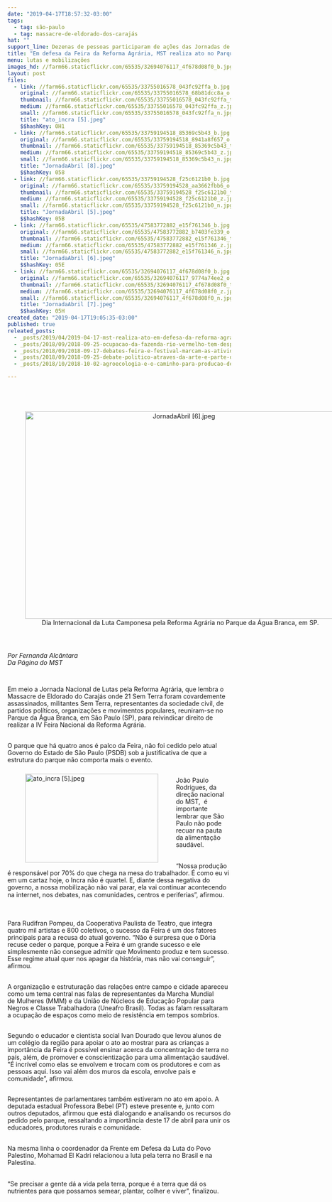 ```yaml
---
date: "2019-04-17T18:57:32-03:00"
tags:
  - tag: são-paulo
  - tag: massacre-de-eldorado-dos-carajás
hat: ""
support_line: Dezenas de pessoas participaram de ações das Jornadas de Luta pela Reforma Agrária e pela Feira Nacional
title: "Em defesa da Feira da Reforma Agrária, MST realiza ato no Parque da Água Branca "
menu: lutas e mobilizações
images_hd: //farm66.staticflickr.com/65535/32694076117_4f678d08f0_b.jpg
layout: post
files:
  - link: //farm66.staticflickr.com/65535/33755016578_043fc92ffa_b.jpg
    original: //farm66.staticflickr.com/65535/33755016578_68b81dcc8a_o.jpg
    thumbnail: //farm66.staticflickr.com/65535/33755016578_043fc92ffa_t.jpg
    medium: //farm66.staticflickr.com/65535/33755016578_043fc92ffa_z.jpg
    small: //farm66.staticflickr.com/65535/33755016578_043fc92ffa_n.jpg
    title: "ato_incra [5].jpeg"
    $$hashKey: 0H1
  - link: //farm66.staticflickr.com/65535/33759194518_85369c5b43_b.jpg
    original: //farm66.staticflickr.com/65535/33759194518_8941a8f657_o.jpg
    thumbnail: //farm66.staticflickr.com/65535/33759194518_85369c5b43_t.jpg
    medium: //farm66.staticflickr.com/65535/33759194518_85369c5b43_z.jpg
    small: //farm66.staticflickr.com/65535/33759194518_85369c5b43_n.jpg
    title: "JornadaAbril [8].jpeg"
    $$hashKey: 058
  - link: //farm66.staticflickr.com/65535/33759194528_f25c6121b0_b.jpg
    original: //farm66.staticflickr.com/65535/33759194528_aa3662fbb6_o.jpg
    thumbnail: //farm66.staticflickr.com/65535/33759194528_f25c6121b0_t.jpg
    medium: //farm66.staticflickr.com/65535/33759194528_f25c6121b0_z.jpg
    small: //farm66.staticflickr.com/65535/33759194528_f25c6121b0_n.jpg
    title: "JornadaAbril [5].jpeg"
    $$hashKey: 05B
  - link: //farm66.staticflickr.com/65535/47583772882_e15f761346_b.jpg
    original: //farm66.staticflickr.com/65535/47583772882_b7403fe339_o.jpg
    thumbnail: //farm66.staticflickr.com/65535/47583772882_e15f761346_t.jpg
    medium: //farm66.staticflickr.com/65535/47583772882_e15f761346_z.jpg
    small: //farm66.staticflickr.com/65535/47583772882_e15f761346_n.jpg
    title: "JornadaAbril [6].jpeg"
    $$hashKey: 05E
  - link: //farm66.staticflickr.com/65535/32694076117_4f678d08f0_b.jpg
    original: //farm66.staticflickr.com/65535/32694076117_9774a74ee2_o.jpg
    thumbnail: //farm66.staticflickr.com/65535/32694076117_4f678d08f0_t.jpg
    medium: //farm66.staticflickr.com/65535/32694076117_4f678d08f0_z.jpg
    small: //farm66.staticflickr.com/65535/32694076117_4f678d08f0_n.jpg
    title: "JornadaAbril [7].jpeg"
    $$hashKey: 05H
created_date: "2019-04-17T19:05:35-03:00"
published: true
releated_posts:
  - _posts/2019/04/2019-04-17-mst-realiza-ato-em-defesa-da-reforma-agraria-em-sao-paulo.md
  - _posts/2018/09/2018-09-25-ocupacao-da-fazenda-rio-vermelho-tem-despejo-iminente.md
  - _posts/2018/09/2018-09-17-debates-feira-e-festival-marcam-as-atividades-pre-congresso-do-povo.md
  - _posts/2018/09/2018-09-25-debate-politico-atraves-da-arte-e-parte-da-primeira-etapa-do-congresso-do-povo-em-presidente-prudente.md
  - _posts/2018/10/2018-10-02-agroecologia-e-o-caminho-para-producao-de-alimentos-saudaveis-em-sao-paulo.md

---
```

<p><br />
&nbsp;</p>

<div style="text-align:center">
<figure class="image" style="display:inline-block"><img alt="JornadaAbril [6].jpeg" height="467" src="//farm66.staticflickr.com/65535/47583772882_e15f761346_b.jpg" width="700" />
<figcaption>Dia Internacional da Luta Camponesa pela Reforma Agr&aacute;ria no Parque da &Aacute;gua Branca, em SP.</figcaption>
</figure>
</div>

<p>&nbsp;</p>

<p><em>Por Fernanda Alc&acirc;ntara<br />
Da P&aacute;gina do MST</em></p>

<p>&nbsp;</p>

<p>Em meio a Jornada Nacional de Lutas pela Reforma Agr&aacute;ria, que lembra o Massacre de Eldorado do Caraj&aacute;s onde 21 Sem Terra foram covardemente assassinados, militantes Sem Terra, representantes da sociedade civil, de partidos pol&iacute;ticos, organiza&ccedil;&otilde;es e movimentos populares, reuniram-se no Parque da &Aacute;gua Branca, em S&atilde;o Paulo (SP), para reivindicar direito de realizar a IV Feira Nacional da Reforma Agr&aacute;ria.</p>

<p><br />
O parque que h&aacute; quatro anos &eacute; palco da Feira, n&atilde;o foi cedido pelo atual Governo do Estado de S&atilde;o Paulo (PSDB) sob a justificativa de que a estrutura do parque n&atilde;o comporta mais o evento.&nbsp;</p>

<figure class="image" style="float:left"><img alt="ato_incra [5].jpeg" height="200" src="//farm66.staticflickr.com/65535/33755016578_043fc92ffa_b.jpg" width="300" />
<figcaption></figcaption>
</figure>

<p><br />
Jo&atilde;o Paulo Rodrigues, da dire&ccedil;&atilde;o nacional do MST, &nbsp;&eacute; importante lembrar que S&atilde;o Paulo n&atilde;o pode recuar na pauta da alimenta&ccedil;&atilde;o saud&aacute;vel.<br />
<br />
<br />
&ldquo;Nossa produ&ccedil;&atilde;o &eacute; respons&aacute;vel por 70% do que chega na mesa do trabalhador. &Eacute; como eu vi em um cartaz hoje, o Incra n&atilde;o &eacute; quartel. E, diante dessa negativa do governo, a&nbsp;nossa mobiliza&ccedil;&atilde;o n&atilde;o vai parar, ela vai continuar acontecendo na internet, nos debates,&nbsp;nas comunidades, centros e periferias&rdquo;, afirmou.<br />
<br />
<br />
<br />
Para Rudifran Pompeu, da Cooperativa Paulista de Teatro, que integra quatro mil artistas e 800 coletivos, o sucesso da Feira &eacute; um dos fatores principais para a recusa do atual governo. &ldquo;N&atilde;o &eacute; surpresa&nbsp;que o D&oacute;ria recuse ceder o parque, porque a Feira &eacute; um grande sucesso e ele simplesmente n&atilde;o consegue admitir que Movimento produz e tem sucesso. Esse regime atual quer nos apagar da hist&oacute;ria, mas n&atilde;o vai conseguir&rdquo;, afirmou.</p>

<p><br />
A organiza&ccedil;&atilde;o e estrutura&ccedil;&atilde;o das rela&ccedil;&otilde;es entre campo e cidade apareceu como um tema central nas falas de representantes da Marcha Mundial de&nbsp;Mulheres (MMM) e da Uni&atilde;o de N&uacute;cleos de Educa&ccedil;&atilde;o Popular para Negros e Classe Trabalhadora (<wbr />Uneafro&nbsp;Brasil).&nbsp;Todas as falam ressaltaram a&nbsp;ocupa&ccedil;&atilde;o de espa&ccedil;os como meio de resist&ecirc;ncia em tempos sombrios.</p>

<p><br />
Segundo o educador e cientista social Ivan Dourado que levou alunos de um col&eacute;gio da regi&atilde;o para apoiar o ato ao mostrar para as crian&ccedil;as a import&acirc;ncia da Feira&nbsp;&eacute; poss&iacute;vel ensinar acerca da concentra&ccedil;&atilde;o de terra no pa&iacute;s, al&eacute;m, de promover e conscientiza&ccedil;&atilde;o&nbsp;para uma&nbsp;alimenta&ccedil;&atilde;o saud&aacute;vel. &quot;&Eacute; incr&iacute;vel como elas se envolvem e trocam com os produtores e&nbsp;com as pessoas aqui. Isso vai al&eacute;m&nbsp;dos muros da escola, envolve&nbsp;pais e comunidade&rdquo;, afirmou.<br />
&nbsp;</p>

<p>Representantes de parlamentares tamb&eacute;m estiveram no ato em apoio. A deputada estadual Professora Bebel (PT) esteve presente e, junto com outros deputados, afirmou que est&aacute; dialogando e analisando os recursos do pedido pelo parque, ressaltando a import&acirc;ncia deste 17 de abril para unir os educadores, produtores rurais e comunidade.<br />
&nbsp;</p>

<p>Na mesma linha o&nbsp;coordenador da Frente em Defesa da Luta do Povo Palestino, Mohamad El Kadri relacionou&nbsp;a luta pela terra no Brasil e na Palestina.<br />
<br />
<br />
&ldquo;Se precisar a gente d&aacute; a vida pela terra, porque &eacute; a terra que d&aacute; os nutrientes para que possamos semear, plantar, colher e viver&quot;, finalizou.&nbsp;</p>

<p><br />
&nbsp;</p>

<p>
<style type="text/css">p { margin-bottom: 0.25cm; line-height: 115%; }a:link { }
</style>
</p>

